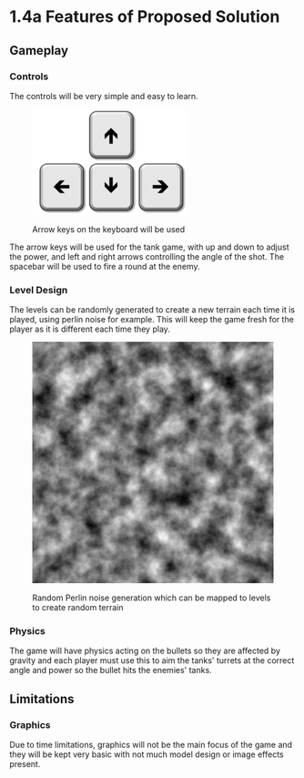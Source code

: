 # 1.4a Features of Proposed Solution

## Gameplay

### Controls

The controls will be very simple and easy to learn.&#x20;

<figure><img src="../.gitbook/assets/image (2).png" alt=""><figcaption><p>Arrow keys on the keyboard will be used</p></figcaption></figure>

The arrow keys will be used for the tank game, with up and down to adjust the power, and left and right arrows controlling the angle of the shot. The spacebar will be used to fire a round at the enemy.

### Level Design

The levels can be randomly generated to create a new terrain each time it is played, using perlin noise for example. This will keep the game fresh for the player as it is different each time they play.

<figure><img src="../.gitbook/assets/image (3).png" alt=""><figcaption><p>Random Perlin noise generation which can be mapped to levels to create random terrain</p></figcaption></figure>

### Physics

The game will have physics acting on the bullets so they are affected by gravity and each player must use this to aim the tanks' turrets at the correct angle and power so the bullet hits the enemies' tanks.

## Limitations

### Graphics

Due to time limitations, graphics will not be the main focus of the game and they will be kept very basic with not much model design or image effects present.
